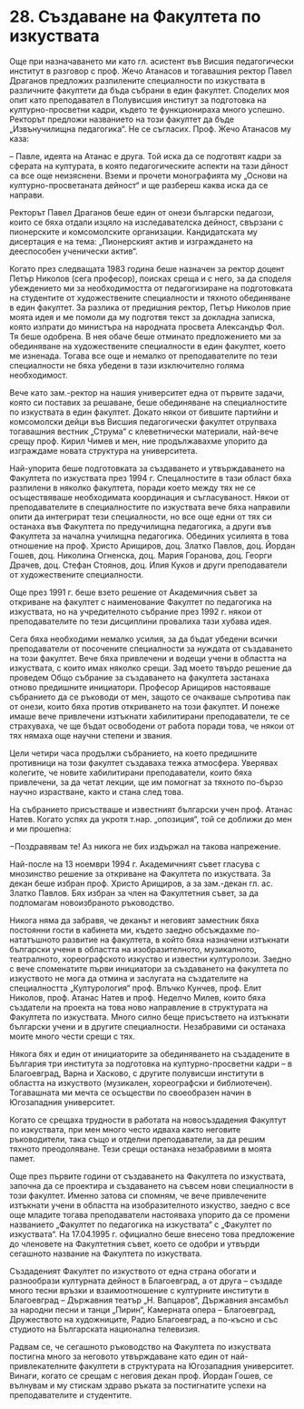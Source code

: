 # 28. Създаване на Факултета по изкуствата

Още при назначаването ми като гл. асистент във Висшия педагогически институт в
разговор с проф. Жечо Атанасов и тогавашния ректор Павел Драганов предложих
разпилените специалности по изкуствата в различните факултети да бъда събрани в
един факултет. Споделих моя опит като преподавател в Полувисшия институт за
подготовка на културно-просветни кадри, където те функционираха много успешно.
Ректорът предложи названието на този факултет да бъде „Извънучилищна
педагогика“. Не се съгласих. Проф. Жечо Атанасов му каза:

– Павле, идеята на Атанас е друга. Той иска да се подготвят кадри за сферата на
културата, в която педагогическите аспекти на тази дйност са все още неизяснени.
Вземи и прочети монографията му „Основи на културно-просветаната дейност“ и ще
разбереш каква иска да се направи.

Ректорът Павел Драганов беше един от онези български педагози, които се бяха
отдали изцяло на изследавателска дейност, свързани с пионерските и комсомолските
организации. Кандидатската му дисертация е на тема: „Пионерският актив и
изграждането на дееспособен ученически актив“.

Когато през следващата 1983 година беше назначен за ректор доцент Петър Николов
(сега професор), поисках среща и с него, за да споделя убеждението ми за
необходимостта от педагогизиране на подготовката на студентите от художествените
специалности и тяхното обединяване в един факултет. За разлика от предишния
ректор, Петър Николов прие моята идея и ме помоли да му подготвя текст за
докладна записка, която изпрати до министъра на народната просвета Александър
Фол. Тя беше одобрена. В нея обаче беше отминато предложението ми за обединяване
на художествените специалности в един факултет, което ме изненада. Тогава все
още и немалко от преподавателите по тези специалности не бяха убедени в тази
изключително голяма необходимост.

Вече като зам.-ректор на нашия университет една от първите задачи, която си
поставих за решаване, беше обединяване на специалностите по изкуствата в един
факултет. Докато някои от бившите партийни и комсомолски дейци във Висшия
педагогически факултет отрупваха тогавашния вестник „Струма“ с клеветнически
материали, най-вече срещу проф. Кирил Чимев и мен, ние продължавахме упорито да
изграждаме новата структура на университета.

Най-упорита беше подготовката за създаването и утвърждаването на Факултета по
изкуствата през 1994 г. Спецалностите в тази област бяха разпилени в няколко
факултета, поради което между тях не се осъществяваше необходимата координация и
съгласуваност. Някои от преподавателите в специалностите по изкуствата вече бяха
направили опити да интегрират тези специалности, но все още едни от тях си
останаха във Факултета по предучилищна педагогика, а други във Факултета за
начална училищна педагогика. Обединих усилията в това отношение на проф. Христо
Арищиров, доц. Златко Павлов, доц. Йордан Гошев, доц. Николина Огненска, доц.
Мария Горанова, доц. Георги Драчев, доц. Стефан Стоянов, доц. Илия Куков и други
преподаватели от художествените специалности.

Още през 1991 г. беше взето решение от Академичния съвет за откриване на
факултет с наименование Факултет по педагогика на изкуствата, но на
учредителното събрание през 1992 г. някои от преподавателите по тези дисциплини
провалиха тази хубава идея.

Сега бяха необходими немалко усилия, за да бъдат убедени всички преподаватели от
посочените специалности за нуждата от създаването на този факултет. Вече бяха
привлечени и водещи учени в областта на изкуствата, с които имах няколко срещи.
Зад моето твърдо решение да проведем Общо събрание за създаването на факултета
застанаха отново предишните инициатори. Професор Арищиров настояваше събранието
да се ръководи от мен, защото се очакваше съпротива пак от онези, които бяха
против откриването на този факултет. И понеже имаше вече привлечени изтъкнати
хабилитирани преподаватели, те се страхуваха, че ще бъдат освободени от работа
поради това, че някои от тях нямаха още научни степени и звания.

Цели четири часа продължи събранието, на което предишните противници на този
факултет създаваха тежка атмосфера. Уверявах колегите, че новите хабилитирани
преподаватели, които бяха привлечени, за да четат лекции, ще им помогнат за
тяхното по-бързо научно израстване, както и стана след това.

На събранието присъстваше и известният български учен проф. Атанас Натев. Когато
успях да укротя т.нар. „опозиция“, той се доближи до мен и ми прошепна:

&minus;Поздравявам те! Аз никога не бих издържал на такова напрежение.

Най-после на 13 ноември 1994 г. Академичният съвет гласува с мнозинство решение
за откриване на Факултета по изкуствата. За декан беше избран проф. Христо
Арищиров, а за зам.-декан гл. ас. Златко Павлов. Бях избран за член на
Факултетния съвет, за да подпомагам новоизбраното ръководство.

Никога няма да забравя, че деканът и неговият заместник бяха постоянни гости в
кабинета ми, където заедно обсъждахме по-нататъшното развитие на факултета, в
който бяха назначени изтъкнати български учени в областта на изобразителното,
музикалното, театралното, хореографското изкуство и известни културолози. Заедно
с вече споменатите първи инициатори за създаването на факултета по изкуството не
мога да отмина и заслугата на създателите на специалността „Културология“ проф.
Влъчко Кунчев, проф. Елит Николов, проф. Атанас Натев и проф. Неделчо Милев,
които бяха създатели на проекта на това ново направление в структурата на
Факултета по изкуствата. Много силно беще присъствето на изтъкнати български
учени и в другите специалности. Незабравими си останаха моите много чести срещи
с тях.

Някога бях и един от инициаторите за обединяването на създадените в България три
института за подготовка на културно-просветни кадри – в Благоевград, Варна и
Хасково, с другите полувисши институти в областта на изкуството (музикален,
хореографски и библиотечен). Тогавашната ми мечта се осъществи по своеобразен
начин в Югозападния университет.

Когато се срещаха трудности в работата на новосъздадения Факултут по изкуствата,
при мен много често идваха както неговите ръководители, така също и отделни
преподаватели, за да решим тяхното преодоляване. Тези срещи останаха незабравими
в моята памет.

Още през първите години от създаването на Факултета по изкуствата, започна да се
проектира и създаването на съвсем нови специалности в този факултет. Именно
затова си спомням, че вече привлечените изтъкнати учени в областта на
изобразителното изкуство, заедно с все още младите тогава преподаватели
настояваха упорито да се промени названието „Факултет по педагогика на
изкуствата“ с „Факултет по изкуствата“. На 17.04.1995 г. официално беше внесено
това предложение до членовете на Факултетния съвет, което се одобри и утвърди
сегашното название на Факултета по изкуствата.

Създаденият Факултет по изкуството от една страна обогати и разнообрази
културната дейност в Благоевград, а от друга – създаде много тесни връзки и
взаимоотношение с културните институти в Благоевград – Държавния театър „Н.
Вапцаров“, Държавния ансамбъл за народни песни и танци „Пирин“, Камерната опера
– Благоевград, Дружеството на художниците, Радио Благоевград, а по-късно и със
студиото на Българската национална телевизия.

Радвам се, че сегашното ръководство на Факултета по изкуствата постигна много за
неговото утвърждаване като един от най- привлекателните факултети в структурата
на Югозападния университет. Винаги, когато се срещам с неговия декан проф.
Йордан Гошев, се вълнувам и му стискам здраво ръката за постигнатите успехи на
преподавателите и студентите.

